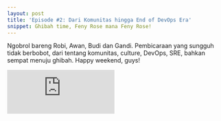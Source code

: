 ```yaml
---
layout: post
title: 'Episode #2: Dari Komunitas hingga End of DevOps Era'
snippet: Ghibah time, Feny Rose mana Feny Rose!
---
```


Ngobrol bareng Robi, Awan, Budi dan Gandi. Pembicaraan yang sungguh tidak berbobot, dari tentang komunitas, culture, DevOps, SRE, bahkan sempat menuju ghibah. Happy weekend, guys!

<iframe src="https://anchor.fm/randomops/embed/episodes/Episode-2-Dari-Komunitas-hingga-End-of-DevOps-Era-e2ichp/a-a6cfn1" height="102px" width="250px" frameborder="0" scrolling="no"></iframe>
